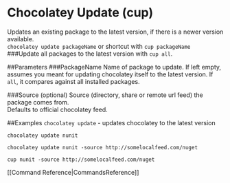 # Chocolatey Update (cup)
Updates an existing package to the latest version, if there is a newer version available.  
`chocolatey update packageName` or shortcut with 
`cup packageName`  
###Update all packages to the latest version with `cup all`.  
  
##Parameters
###PackageName
Name of package to update. If left empty, assumes you meant for updating chocolatey itself to the latest version. If `all`, it compares against all installed packages.  
  
###Source (optional)
Source (directory, share or remote url feed) the package comes from.  
Defaults to official chocolatey feed.  
  
##Examples
`chocolatey update` - updates chocolatey to the latest version  
  
`chocolatey update nunit`  
  
`chocolatey update nunit -source http://somelocalfeed.com/nuget`  
  
`cup nunit -source http://somelocalfeed.com/nuget`  
  
  
[[Command Reference|CommandsReference]]